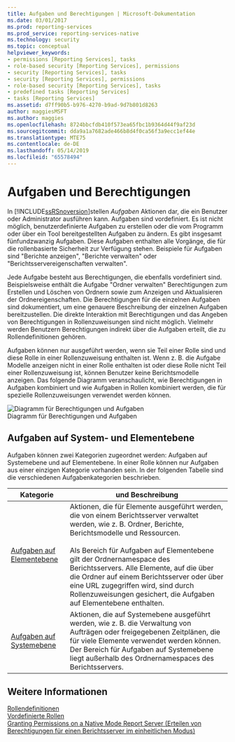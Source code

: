 ```yaml
---
title: Aufgaben und Berechtigungen | Microsoft-Dokumentation
ms.date: 03/01/2017
ms.prod: reporting-services
ms.prod_service: reporting-services-native
ms.technology: security
ms.topic: conceptual
helpviewer_keywords:
- permissions [Reporting Services], tasks
- role-based security [Reporting Services], permissions
- security [Reporting Services], tasks
- security [Reporting Services], permissions
- role-based security [Reporting Services], tasks
- predefined tasks [Reporting Services]
- tasks [Reporting Services]
ms.assetid: d7ff90b5-b976-4270-b9ad-9d7b801d8263
author: maggiesMSFT
ms.author: maggies
ms.openlocfilehash: 8724bbcfdb410f573ea65fbc1b9364d44f9af23d
ms.sourcegitcommit: dda9a1a7682ade466b8d4f0ca56f3a9ecc1ef44e
ms.translationtype: MTE75
ms.contentlocale: de-DE
ms.lasthandoff: 05/14/2019
ms.locfileid: "65578494"
---
```

# <a name="tasks-and-permissions"></a>Aufgaben und Berechtigungen
  In [!INCLUDE[ssRSnoversion](../../includes/ssrsnoversion-md.md)]stellen *Aufgaben* Aktionen dar, die ein Benutzer oder Administrator ausführen kann. Aufgaben sind vordefiniert. Es ist nicht möglich, benutzerdefinierte Aufgaben zu erstellen oder die vom Programm oder über ein Tool bereitgestellten Aufgaben zu ändern. Es gibt insgesamt fünfundzwanzig Aufgaben. Diese Aufgaben enthalten alle Vorgänge, die für die rollenbasierte Sicherheit zur Verfügung stehen. Beispiele für Aufgaben sind "Berichte anzeigen", "Berichte verwalten" oder "Berichtsservereigenschaften verwalten".  
  
 Jede Aufgabe besteht aus Berechtigungen, die ebenfalls vordefiniert sind. Beispielsweise enthält die Aufgabe "Ordner verwalten" Berechtigungen zum Erstellen und Löschen von Ordnern sowie zum Anzeigen und Aktualisieren der Ordnereigenschaften. Die Berechtigungen für die einzelnen Aufgaben sind dokumentiert, um eine genauere Beschreibung der einzelnen Aufgaben bereitzustellen. Die direkte Interaktion mit Berechtigungen und das Angeben von Berechtigungen in Rollenzuweisungen sind nicht möglich. Vielmehr werden Benutzern Berechtigungen indirekt über die Aufgaben erteilt, die zu Rollendefinitionen gehören.  
  
 Aufgaben können nur ausgeführt werden, wenn sie Teil einer Rolle sind und diese Rolle in einer Rollenzuweisung enthalten ist. Wenn z. B. die Aufgabe Modelle anzeigen nicht in einer Rolle enthalten ist oder diese Rolle nicht Teil einer Rollenzuweisung ist, können Benutzer keine Berichtsmodelle anzeigen. Das folgende Diagramm veranschaulicht, wie Berechtigungen in Aufgaben kombiniert und wie Aufgaben in Rollen kombiniert werden, die für spezielle Rollenzuweisungen verwendet werden können.  
  
 ![Diagramm für Berechtigungen und Aufgaben](../../reporting-services/security/media/report-securityobjects.gif "Permissions and task diagram")  
Diagramm für Berechtigungen und Aufgaben  
  
## <a name="system-and-item-level-tasks"></a>Aufgaben auf System- und Elementebene  
 Aufgaben können zwei Kategorien zugeordnet werden: Aufgaben auf Systemebene und auf Elementebene. In einer Rolle können nur Aufgaben aus einer einzigen Kategorie vorhanden sein. In der folgenden Tabelle sind die verschiedenen Aufgabenkategorien beschrieben.  
  
|Kategorie|und Beschreibung|  
|--------------|-----------------|  
|[Aufgaben auf Elementebene](../../reporting-services/security/tasks-and-permissions-item-level-tasks.md)|Aktionen, die für Elemente ausgeführt werden, die von einem Berichtsserver verwaltet werden, wie z. B. Ordner, Berichte, Berichtsmodelle und Ressourcen.<br /><br /> Als Bereich für Aufgaben auf Elementebene gilt der Ordnernamespace des Berichtsservers. Alle Elemente, auf die über die Ordner auf einem Berichtsserver oder über eine URL zugegriffen wird, sind durch Rollenzuweisungen gesichert, die Aufgaben auf Elementebene enthalten.|  
|[Aufgaben auf Systemebene](../../reporting-services/security/tasks-and-permissions-system-level-tasks.md)|Aktionen, die auf Systemebene ausgeführt werden, wie z. B. die Verwaltung von Aufträgen oder freigegebenen Zeitplänen, die für viele Elemente verwendet werden können. Der Bereich für Aufgaben auf Systemebene liegt außerhalb des Ordnernamespaces des Berichtsservers.|  
  
## <a name="see-also"></a>Weitere Informationen  
 [Rollendefinitionen](../../reporting-services/security/role-definitions.md)   
 [Vordefinierte Rollen](../../reporting-services/security/role-definitions-predefined-roles.md)   
 [Granting Permissions on a Native Mode Report Server (Erteilen von Berechtigungen für einen Berichtsserver im einheitlichen Modus)](../../reporting-services/security/granting-permissions-on-a-native-mode-report-server.md)  
  
  
